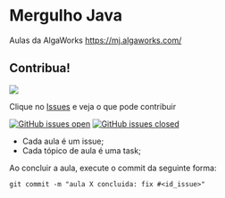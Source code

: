 # Mergulho Java
Aulas da AlgaWorks 
https://mj.algaworks.com/

## Contribua!
<a href="https://github.com/JRGGRoberto/mergulho_java/graphs/contributors" alt="Contributors">
<img src="https://img.shields.io/github/contributors/JRGGRoberto/mergulho_java" /></a>
        
Clique no <a href="https://github.com/JRGGRoberto/mergulho_java/issues">Issues</a> e veja o que pode contribuir

[![GitHub issues open](https://img.shields.io/github/issues/JRGGRoberto/mergulho_java.svg?maxAge=2592000)]() 
[![GitHub issues closed](https://img.shields.io/github/issues-closed-raw/JRGGRoberto/mergulho_java.svg?maxAge=2592000)]()

+ Cada aula é um issue;
+ Cada tópico de aula é uma task;

Ao concluir a aula, execute o commit da seguinte forma:

    git commit -m "aula X concluida: fix #<id_issue>"

